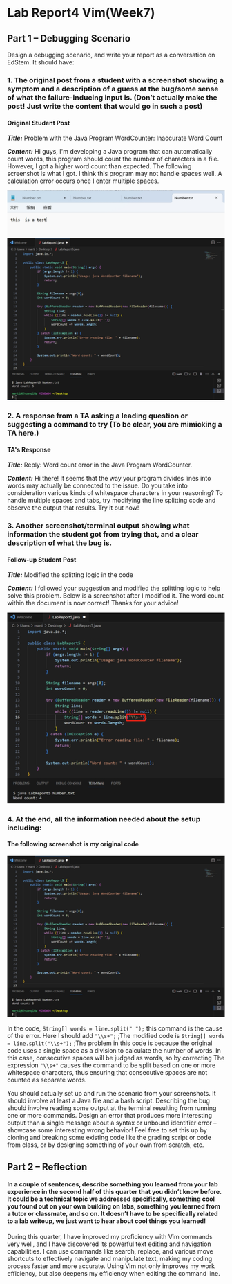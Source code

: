 # Lab Report4 Vim(Week7)

## Part 1 – Debugging Scenario

Design a debugging scenario, and write your report as a conversation on EdStem. It should have:


### 1. The original post from a student with a screenshot showing a symptom and a description of a guess at the bug/some sense of what the failure-inducing input is. (Don’t actually make the post! Just write the content that would go in such a post)
#### Original Student Post
***Title:*** Problem with the Java Program WordCounter: Inaccurate Word Count


***Content:*** Hi guys, I'm developing a Java program that can automatically count words, this program should count the number of characters in a file. However, I got a higher word count than expected. The following screenshot is what I got. I think this program may not handle spaces well. A calculation error occurs once I enter multiple spaces.

![cd](LabReport5(2).jpg)
![cd](LabReport5.jpg)




### 2. A response from a TA asking a leading question or suggesting a command to try (To be clear, you are mimicking a TA here.)

#### TA's Response
***Title:*** Reply: Word count error in the Java Program WordCounter.


***Content:***  Hi there! It seems that the way your program divides lines into words may actually be connected to the issue. Do you take into consideration various kinds of whitespace characters in your reasoning? To handle multiple spaces and tabs, try modifying the line splitting code and observe the output that results. Try it out now!



### 3. Another screenshot/terminal output showing what information the student got from trying that, and a clear description of what the bug is.

#### Follow-up Student Post
***Title:*** Modified the splitting logic in the code


***Content:*** I followed your suggestion and modified the splitting logic to help solve this problem. Below is a screenshot after I modified it. The word count within the document is now correct! Thanks for your advice!

![cd](LabReport5(3).jpg)




### 4. At the end, all the information needed about the setup including:

#### The following screenshot is my original code
![cd](LabReport5.jpg)


In the code, `String[] words = line.split(" ");` this command is the cause of the error. Here I should add `"\\s+";` ;The modified code is `String[] words = line.split("\\s+");` ;The problem in this code is because the original code uses a single space as a division to calculate the number of words. In this case, consecutive spaces will be judged as words, so by correcting The expression `"\\s+"` causes the command to be split based on one or more whitespace characters, thus ensuring that consecutive spaces are not counted as separate words.

You should actually set up and run the scenario from your screenshots. It should involve at least a Java file and a bash script. Describing the bug should involve reading some output at the terminal resulting from running one or more commands. Design an error that produces more interesting output than a single message about a syntax or unbound identifier error – showcase some interesting wrong behavior! Feel free to set this up by cloning and breaking some existing code like the grading script or code from class, or by designing something of your own from scratch, etc.



## Part 2 – Reflection

#### In a couple of sentences, describe something you learned from your lab experience in the second half of this quarter that you didn’t know before. It could be a technical topic we addressed specifically, something cool you found out on your own building on labs, something you learned from a tutor or classmate, and so on. It doesn’t have to be specifically related to a lab writeup, we just want to hear about cool things you learned!


During this quarter, I have improved my proficiency with Vim commands very well, and I have discovered its powerful text editing and navigation capabilities. I can use commands like search, replace, and various move shortcuts to effectively navigate and manipulate text, making my coding process faster and more accurate. Using Vim not only improves my work efficiency, but also deepens my efficiency when editing the command line.
